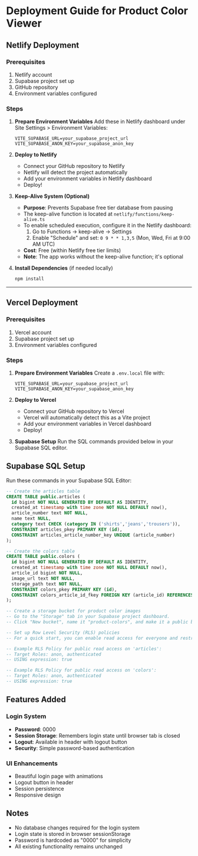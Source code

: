 # Deployment Guide for Product Color Viewer

## Netlify Deployment

### Prerequisites
1. Netlify account
2. Supabase project set up
3. GitHub repository
4. Environment variables configured

### Steps

1. **Prepare Environment Variables**
   Add these in Netlify dashboard under Site Settings > Environment Variables:
   ```
   VITE_SUPABASE_URL=your_supabase_project_url
   VITE_SUPABASE_ANON_KEY=your_supabase_anon_key
   ```

2. **Deploy to Netlify**
   - Connect your GitHub repository to Netlify
   - Netlify will detect the project automatically
   - Add your environment variables in Netlify dashboard
   - Deploy!

3. **Keep-Alive System (Optional)**
   - **Purpose**: Prevents Supabase free tier database from pausing
   - The keep-alive function is located at `netlify/functions/keep-alive.ts`
   - To enable scheduled execution, configure it in the Netlify dashboard:
     1. Go to Functions → keep-alive → Settings
     2. Enable "Schedule" and set: `0 9 * * 1,3,5` (Mon, Wed, Fri at 9:00 AM UTC)
   - **Cost**: Free (within Netlify free tier limits)
   - **Note**: The app works without the keep-alive function; it's optional

4. **Install Dependencies** (if needed locally)
   ```bash
   npm install
   ```

---

## Vercel Deployment

### Prerequisites
1. Vercel account
2. Supabase project set up
3. Environment variables configured

### Steps

1. **Prepare Environment Variables**
   Create a `.env.local` file with:
   ```
   VITE_SUPABASE_URL=your_supabase_project_url
   VITE_SUPABASE_ANON_KEY=your_supabase_anon_key
   ```

2. **Deploy to Vercel**
   - Connect your GitHub repository to Vercel
   - Vercel will automatically detect this as a Vite project
   - Add your environment variables in Vercel dashboard
   - Deploy!

3. **Supabase Setup**
   Run the SQL commands provided below in your Supabase SQL editor.

## Supabase SQL Setup

Run these commands in your Supabase SQL Editor:

```sql
-- Create the articles table
CREATE TABLE public.articles (
  id bigint NOT NULL GENERATED BY DEFAULT AS IDENTITY,
  created_at timestamp with time zone NOT NULL DEFAULT now(),
  article_number text NOT NULL,
  name text NULL,
  category text CHECK (category IN ('shirts','jeans','trousers')),
  CONSTRAINT articles_pkey PRIMARY KEY (id),
  CONSTRAINT articles_article_number_key UNIQUE (article_number)
);

-- Create the colors table
CREATE TABLE public.colors (
  id bigint NOT NULL GENERATED BY DEFAULT AS IDENTITY,
  created_at timestamp with time zone NOT NULL DEFAULT now(),
  article_id bigint NOT NULL,
  image_url text NOT NULL,
  storage_path text NOT NULL,
  CONSTRAINT colors_pkey PRIMARY KEY (id),
  CONSTRAINT colors_article_id_fkey FOREIGN KEY (article_id) REFERENCES articles (id) ON DELETE CASCADE
);

-- Create a storage bucket for product color images
-- Go to the "Storage" tab in your Supabase project dashboard.
-- Click "New bucket", name it "product-colors", and make it a public bucket.

-- Set up Row Level Security (RLS) policies
-- For a quick start, you can enable read access for everyone and restrict write access.

-- Example RLS Policy for public read access on 'articles':
-- Target Roles: anon, authenticated
-- USING expression: true

-- Example RLS Policy for public read access on 'colors':
-- Target Roles: anon, authenticated  
-- USING expression: true
```

## Features Added

### Login System
- **Password**: 0000
- **Session Storage**: Remembers login state until browser tab is closed
- **Logout**: Available in header with logout button
- **Security**: Simple password-based authentication

### UI Enhancements
- Beautiful login page with animations
- Logout button in header
- Session persistence
- Responsive design

## Notes
- No database changes required for the login system
- Login state is stored in browser sessionStorage
- Password is hardcoded as "0000" for simplicity
- All existing functionality remains unchanged

